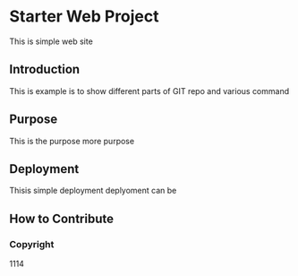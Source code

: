 # Starter Web Project

This is simple web site

## Introduction

This is example is to show different parts of GIT repo and various command

## Purpose

This is the purpose
more purpose

## Deployment

Thisis simple deployment
deplyoment can be

## How to Contribute

### Copyright
1114